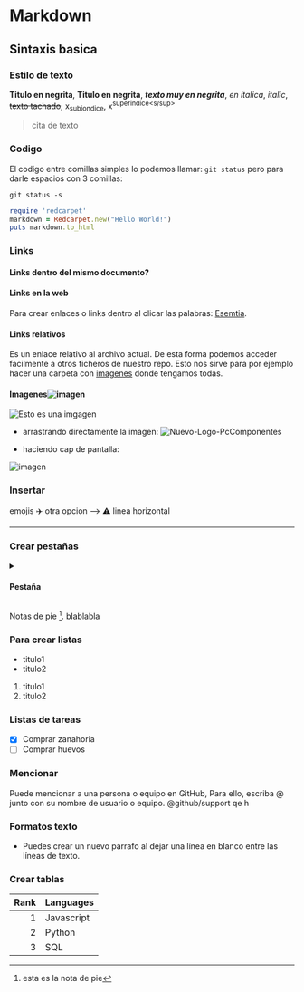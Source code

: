 # Markdown
## Sintaxis basica
### Estilo de texto
**Titulo en negrita**, __Titulo en negrita__, ***texto muy en negrita***, *en italica*, _italic_, ~~texto tachado~~, x<sub>subiondice</sub>, x<sup>superindice<s/sup>

>cita de texto

### Codigo
El codigo entre comillas simples lo podemos llamar: `git status` pero para darle espacios con 3 comillas:
```
git status -s
```
```ruby
require 'redcarpet'
markdown = Redcarpet.new("Hello World!")
puts markdown.to_html
```

### Links
#### Links dentro del mismo documento?
#### Links en la web
Para crear enlaces o links dentro al clicar las palabras: [Esemtia](https://danielcastelao.esemtia.net/moodle/my/).

#### Links relativos
Es un enlace relativo al archivo actual. De esta forma podemos acceder facilmente a otros ficheros de nuestro repo. Esto nos sirve para por ejemplo hacer una carpeta con [imagenes](./Imagenes/imgagen1.jpg) donde tengamos todas.
  
#### Imagenes![imagen](https://user-images.githubusercontent.com/113776574/215167299-283b4380-1d28-4329-84d0-382dfa3e586d.png)

![Esto es una imgagen](https://images.unsplash.com/photo-1601814933824-fd0b574dd592?ixlib=rb-4.0.3&ixid=MnwxMjA3fDB8MHxzZWFyY2h8MXx8YmFieSUyMHlvZGF8ZW58MHx8MHx8&auto=format&fit=crop&w=500&q=60)

* arrastrando directamente la imagen:
![Nuevo-Logo-PcComponentes](https://user-images.githubusercontent.com/113776574/215167051-fa607ba2-f66c-4cbf-9a3a-ba05a2efd055.jpg)

* haciendo cap de pantalla:

![imagen](https://user-images.githubusercontent.com/113776574/215167535-feddeac5-8ef1-4f3f-8681-1a019cbe0358.png)

### Insertar
emojis ✈️
otra opcion --> :warning:
linea horizontal
*********

### Crear pestañas
  <details><summary><h4>Pestaña</h4></summary>
  <p><h8>informacion de la pestaña</8></p>
</details>

Notas de pie [^1].
blablabla
[^1]: esta es la nota de pie

### Para crear listas
  * titulo1
  * titulo2
  1. titulo1
  2. titulo2
  
### Listas de tareas
- [x] Comprar zanahoria
- [ ] Comprar huevos

### Mencionar
Puede mencionar a una persona o equipo en GitHub, Para ello, escriba @ junto con su nombre de usuario o equipo. 
@github/support qe h

### Formatos texto
- Puedes crear un nuevo párrafo al dejar una línea en blanco entre las líneas de texto.

### Crear tablas
| Rank | Languages |
|-----:|-----------|
|     1| Javascript|
|     2| Python    |
|     3| SQL       |
